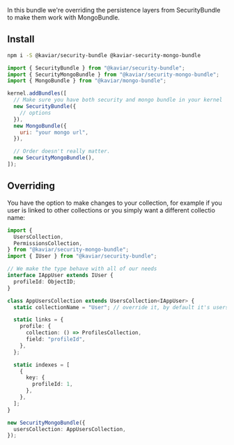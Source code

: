 In this bundle we're overriding the persistence layers from SecurityBundle to make them work with MongoBundle.

## Install

```bash
npm i -S @kaviar/security-bundle @kaviar-security-mongo-bundle
```

```js
import { SecurityBundle } from "@kaviar/security-bundle";
import { SecurityMongoBundle } from "@kaviar/security-mongo-bundle";
import { MongoBundle } from "@kaviar/mongo-bundle";

kernel.addBundles([
  // Make sure you have both security and mongo bundle in your kernel
  new SecurityBundle({
    // options
  }),
  new MongoBundle({
    uri: "your mongo url",
  }),

  // Order doesn't really matter.
  new SecurityMongoBundle(),
]);
```

## Overriding

You have the option to make changes to your collection, for example if you user is linked to other collections or you simply want a different collectio name:

```typescript
import {
  UsersCollection,
  PermissionsCollection,
} from "@kaviar/security-mongo-bundle";
import { IUser } from "@kaviar/security-bundle";

// We make the type behave with all of our needs
interface IAppUser extends IUser {
  profileId: ObjectID;
}

class AppUsersCollection extends UsersCollection<IAppUser> {
  static collectionName = "User"; // override it, by default it's users

  static links = {
    profile: {
      collection: () => ProfilesCollection,
      field: "profileId",
    },
  };

  static indexes = [
    {
      key: {
        profileId: 1,
      },
    },
  ];
}
```

```typescript
new SecurityMongoBundle({
  usersCollection: AppUsersCollection,
});
```
